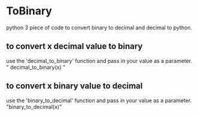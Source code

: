 # ToBinary
python 3 piece of code to convert binary to decimal and decimal to python.

## to convert x decimal value to binary
use the 'decimal_to_binary' function and pass in your value as a parameter. 
" decimal_to_binary(x) "

## to convert x binary value to decimal
use the 'binary_to_decimal' function and pass in your value as a parameter. 
"binary_to_decimal(x)"

